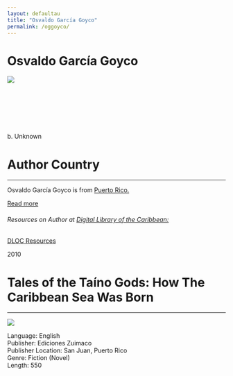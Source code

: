 ```yaml
---
layout: defaultau
title: "Osvaldo García Goyco"
permalink: /oggoyco/
---
```

<!-- partial:index.partial.html -->
<div class="content">
    <h1>Osvaldo García Goyco</h1>
    <div class="quote">
        <div><img src="https://0.academia-photos.com/926677/347253/412621/s200_osvaldo.garcia-goyco.jpg" class="logo"></div>
    </div>
    <div class="timeline">
        <div style="padding-bottom:100px;"></div>
        <div class="block">
            <div class="date right"><p class="right">b. Unknown</p></div>
            <div class="dot"></div>
            <div class="left first">
            <div class="author_country">
                <h1>Author Country</h1><hr>
            <div class="aclocation"> <p>Osvaldo García Goyco is from <a href="{{ site.baseurl }}/37">Puerto Rico.</a></p></div>
              <div class="acreadmore">   <a href="NA" target="_blank">Read more</a> </div>
<div class="aclocation">  <h6>Resources on Author at <a href="https://dloc.com" target="_blank">Digital Library of the Caribbean:</a></h6></div>
              <div class="dlocresources"><a href="{{ site.baseurl }}/oggoyco_dloc" target="_blank">DLOC Resources</a></div>
            </div>
            </div>
        </div>
        <div class="block">
            <div class="date left"><p class="left">2010</p></div>
            <div class="dot"></div>
            <div class="right hide">
                <h1>Tales of the Taíno Gods: How The Caribbean Sea Was Born</h1><hr>
                <p><img src="https://m.media-amazon.com/images/I/51cRAJy5hkL._SX260_.jpg"></p>
                <p>
                Language: English<br>
                Publisher: Ediciones Zuimaco<br>
                Publisher Location: San Juan, Puerto Rico<br>
                Genre: Fiction (Novel)<br>
                Length: 550<br>
                </p>
            </div>
        </div>
  <!-- partial -->
<script src='https://cdnjs.cloudflare.com/ajax/libs/jquery/3.1.1/jquery.min.js'></script><script  src="{{ site.baseurl }}/assets/js/authorscript.js"></script>